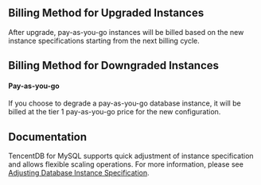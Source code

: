 
## Billing Method for Upgraded Instances
After upgrade, pay-as-you-go instances will be billed based on the new instance specifications starting from the next billing cycle.

<span id = "degrade_billing"></span>
## Billing Method for Downgraded Instances

#### Pay-as-you-go
If you choose to degrade a pay-as-you-go database instance, it will be billed at the tier 1 pay-as-you-go price for the new configuration.

## Documentation
TencentDB for MySQL supports quick adjustment of instance specification and allows flexible scaling operations. For more information, please see [Adjusting Database Instance Specification](https://intl.cloud.tencent.com/zh/document/product/236/19707).

